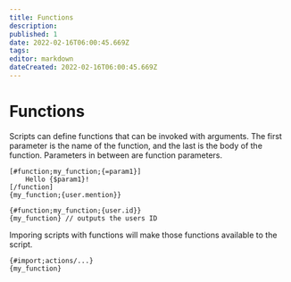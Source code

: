 ```yaml
---
title: Functions
description: 
published: 1
date: 2022-02-16T06:00:45.669Z
tags: 
editor: markdown
dateCreated: 2022-02-16T06:00:45.669Z
---
```


# Functions

Scripts can define functions that can be invoked with arguments. The first parameter is the name of the function, and the last is the body of the function. Parameters in between are function parameters.

```
[#function;my_function;{=param1}]
	Hello {$param1}!
[/function]
{my_function;{user.mention}}
```

```
{#function;my_function;{user.id}}
{my_function} // outputs the users ID
```

Imporing scripts with functions will make those functions available to the script. 
```
{#import;actions/...}
{my_function}
```